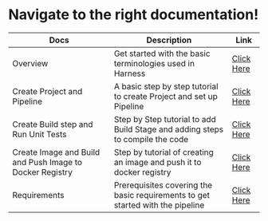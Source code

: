 # Navigate to the right documentation!

| Docs | Description | Link |
| --- | --- | --- |
| Overview | Get started with the basic terminologies used in Harness | [Click Here](overview.md) 
| Create Project and Pipeline | A basic step by step tutorial to create Project and set up Pipeline | [Click Here](Create_Pipeline.md) |
| Create Build step and Run Unit Tests | Step by Step tutorial to add Build Stage and adding steps to compile the code| [Click Here](buildStep.md) |
| Create Image and Build and Push Image to Docker Registry | Step by tutorial of creating an image and push it to docker registry| [Click Here](Docker_File_Creation.md) 
| Requirements | Prerequisites covering the basic requirements to get started with the pipeline | [Click Here](requirements.md) |
